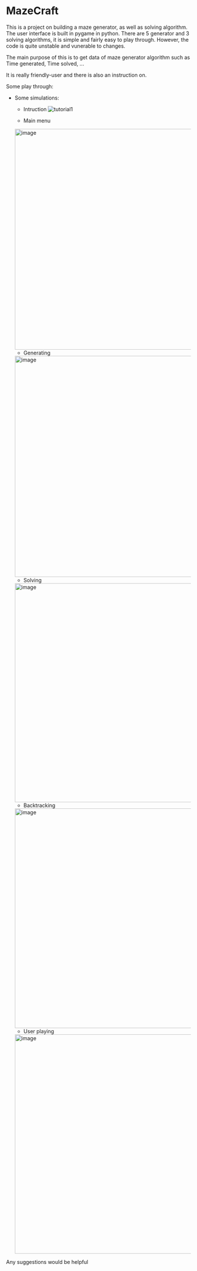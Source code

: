 # MazeCraft

This is a project on building a maze generator, as well as solving algorithm. The user interface is built in pygame in python. There are 5 generator and 3 solving algorithms, it is simple and fairly easy to play through. However, the code is quite unstable and vunerable to changes.

The main purpose of this is to get data of maze generator algorithm such as Time generated, Time solved, ...

It is really friendly-user and there is also an instruction on.

Some play through: 

- Some simulations:

  - Intruction
  ![tutorial1](https://github.com/LuongVu307/MazeCraft/assets/132726554/db6a4c49-3bd3-4d74-bf0a-3f1eaaa46330)

  - Main menu
  <img width="600" alt="image" src="https://github.com/LuongVu307/MazeCraft/assets/132726554/1685941f-ab43-479f-850f-903ea1066f50">

  - Generating
  <img width="601" alt="image" src="https://github.com/LuongVu307/MazeCraft/assets/132726554/6912820e-f2cb-415d-af05-04d4629c70d8">
    
  - Solving
  <img width="595" alt="image" src="https://github.com/LuongVu307/MazeCraft/assets/132726554/e2fb8f11-cb95-42bd-bf2c-eec94c0849b3">

  - Backtracking
  <img width="597" alt="image" src="https://github.com/LuongVu307/MazeCraft/assets/132726554/4265d7d2-e8ba-4384-a0db-cfa00d4d6536">

  - User playing
  <img width="596" alt="image" src="https://github.com/LuongVu307/MazeCraft/assets/132726554/febc224f-35e8-4372-8d98-c688b26ace95">


Any suggestions would be helpful

